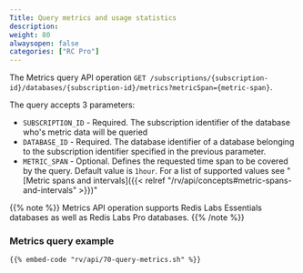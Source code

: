 ```yaml
---
Title: Query metrics and usage statistics
description: 
weight: 80
alwaysopen: false
categories: ["RC Pro"]
---
```


The Metrics query API operation `GET /subscriptions/{subscription-id}/databases/{subscription-id}/metrics?metricSpan={metric-span}`.

The query accepts 3 parameters:

* `SUBSCRIPTION_ID` - Required. The subscription identifier of the database who's metric data will be queried
* `DATABASE_ID` - Required. The database identifier of a database belonging to the subscription identifier specified in the previous parameter.
* `METRIC_SPAN` - Optional. Defines the requested time span to be covered by the query. Default value is `1hour`. For a list of supported values see "[Metric spans and intervals]({{< relref  "/rv/api/concepts#metric-spans-and-intervals" >}})"


{{% note %}}
Metrics API operation supports Redis Labs Essentials databases as well as Redis Labs Pro databases.
{{% /note %}}


### Metrics query example

```shell
{{% embed-code "rv/api/70-query-metrics.sh" %}}
```
